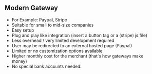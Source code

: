 ## Modern Gateway

- For Example: Paypal, Stripe
- Suitable for small to mid-size companies
- Easy setup 
- Plug and play like integration (insert a button tag or a (stripe) js file)
- Less overhead / very limited development required
- User may be redirected to an external hosted page (Paypal)
- Limited or no customization options available 
- Higher monthly cost for the merchant (that's how gateways make money)
- No special bank accounts needed. 
